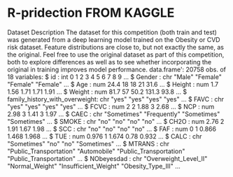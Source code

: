 # R-pridection FROM KAGGLE
Dataset Description
The dataset for this competition (both train and test) was generated from a deep learning model trained on the Obesity or CVD risk dataset. Feature distributions are close to, but not exactly the same, as the original. Feel free to use the original dataset as part of this competition, both to explore differences as well as to see whether incorporating the original in training improves model performance.
data.frame':	20758 obs. of  18 variables:
 $ id                            : int  0 1 2 3 4 5 6 7 8 9 ...
 $ Gender                        : chr  "Male" "Female" "Female" "Female" ...
 $ Age                           : num  24.4 18 18 21 31.6 ...
 $ Height                        : num  1.7 1.56 1.71 1.71 1.91 ...
 $ Weight                        : num  81.7 57 50.2 131.3 93.8 ...
 $ family_history_with_overweight: chr  "yes" "yes" "yes" "yes" ...
 $ FAVC                          : chr  "yes" "yes" "yes" "yes" ...
 $ FCVC                          : num  2 2 1.88 3 2.68 ...
 $ NCP                           : num  2.98 3 1.41 3 1.97 ...
 $ CAEC                          : chr  "Sometimes" "Frequently" "Sometimes" "Sometimes" ...
 $ SMOKE                         : chr  "no" "no" "no" "no" ...
 $ CH2O                          : num  2.76 2 1.91 1.67 1.98 ...
 $ SCC                           : chr  "no" "no" "no" "no" ...
 $ FAF                           : num  0 1 0.866 1.468 1.968 ...
 $ TUE                           : num  0.976 1 1.674 0.78 0.932 ...
 $ CALC                          : chr  "Sometimes" "no" "no" "Sometimes" ...
 $ MTRANS                        : chr  "Public_Transportation" "Automobile" "Public_Transportation" "Public_Transportation" ...
 $ NObeyesdad                    : chr  "Overweight_Level_II" "Normal_Weight" "Insufficient_Weight" "Obesity_Type_III" ...
